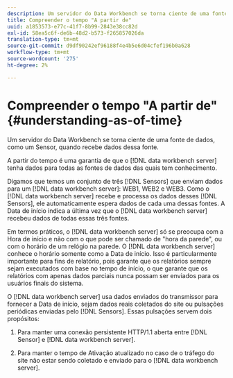 ```yaml
---
description: Um servidor do Data Workbench se torna ciente de uma fonte de dados, como um Sensor, quando recebe dados dessa fonte.
title: Compreender o tempo "A partir de"
uuid: a1853573-e77c-41f7-8b99-2843e38cc82d
exl-id: 58ea5c6f-de6b-48d2-b573-f265857026da
translation-type: tm+mt
source-git-commit: d9df90242ef96188f4e4b5e6d04cfef196b0a628
workflow-type: tm+mt
source-wordcount: '275'
ht-degree: 2%

---
```


# Compreender o tempo &quot;A partir de&quot;{#understanding-as-of-time}

Um servidor do Data Workbench se torna ciente de uma fonte de dados, como um Sensor, quando recebe dados dessa fonte.

A partir do tempo é uma garantia de que o [!DNL data workbench server] tenha dados para todas as fontes de dados das quais tem conhecimento.

Digamos que temos um conjunto de três [!DNL Sensors] que enviam dados para um [!DNL data workbench server]: WEB1, WEB2 e WEB3. Como o [!DNL data workbench server] recebe e processa os dados desses [!DNL Sensors], ele automaticamente espera dados de cada uma dessas fontes. A Data de início indica a última vez que o [!DNL data workbench server] recebeu dados de todas essas três fontes.

Em termos práticos, o [!DNL data workbench server] só se preocupa com a Hora de início e não com o que pode ser chamado de &quot;hora da parede&quot;, ou com o horário de um relógio na parede. O [!DNL data workbench server] conhece o horário somente como a Data de início. Isso é particularmente importante para fins de relatório, pois garante que os relatórios sempre sejam executados com base no tempo de início, o que garante que os relatórios com apenas dados parciais nunca possam ser enviados para os usuários finais do sistema.

O [!DNL data workbench server] usa dados enviados do transmissor para fornecer a Data de início, sejam dados reais coletados do site ou pulsações periódicas enviadas pelo [!DNL Sensors]. Essas pulsações servem dois propósitos:

1. Para manter uma conexão persistente HTTP/1.1 aberta entre [!DNL Sensor] e [!DNL data workbench server].

1. Para manter o tempo de Ativação atualizado no caso de o tráfego do site não estar sendo coletado e enviado para o [!DNL data workbench server].
